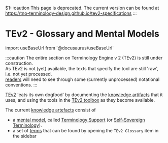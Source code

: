 $1:::caution
This page is deprecated. The current version can be found at https://tno-terminology-design.github.io/tev2-specifications
:::


# TEv2 - Glossary and Mental Models

import useBaseUrl from '@docusaurus/useBaseUrl'

:::caution
The entire section on Terminology Engine v 2 (TEv2) is still under construction.<br/>
As TEv2 is not (yet) available, the texts that specify the tool are still 'raw', i.e. not yet processed.<br/>[readers](@) will need to see through some (currently unprocessed) notational conventions.
:::

[TEv2](@) 'eats its own dogfood' by documenting the [knowledge artifacts](@) that it uses, and using the tools in the [TEv2 toolbox](/docs/tev2/tev2-toolbox) as they become available.

The current [knowledge artefacts](@) consist of
- a [mental model](@), called [Terminology Support](/docs/tev2/terms/patterns/pattern-terminology) (or [Self-Sovereign Terminology](/docs/tev2/terms/patterns/pattern-terminology)).
- a set of [terms](@) that can be found by opening the `TEv2 Glossary` item in the sidebar